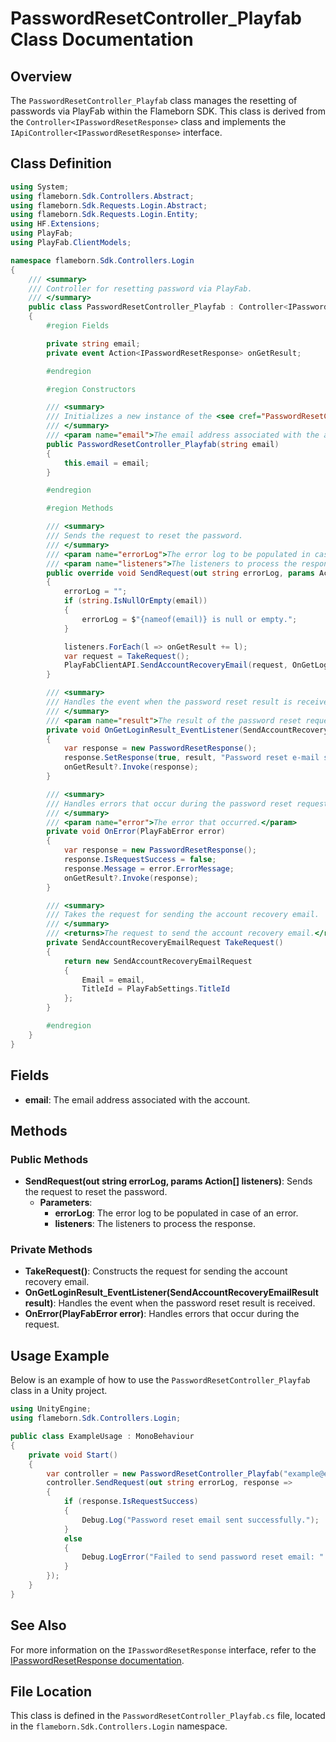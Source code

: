 
# PasswordResetController_Playfab Class Documentation

## Overview
The `PasswordResetController_Playfab` class manages the resetting of passwords via PlayFab within the Flameborn SDK. This class is derived from the `Controller<IPasswordResetResponse>` class and implements the `IApiController<IPasswordResetResponse>` interface.

## Class Definition

```csharp
using System;
using flameborn.Sdk.Controllers.Abstract;
using flameborn.Sdk.Requests.Login.Abstract;
using flameborn.Sdk.Requests.Login.Entity;
using HF.Extensions;
using PlayFab;
using PlayFab.ClientModels;

namespace flameborn.Sdk.Controllers.Login
{
    /// <summary>
    /// Controller for resetting password via PlayFab.
    /// </summary>
    public class PasswordResetController_Playfab : Controller<IPasswordResetResponse>, IApiController<IPasswordResetResponse>
    {
        #region Fields

        private string email;
        private event Action<IPasswordResetResponse> onGetResult;

        #endregion

        #region Constructors

        /// <summary>
        /// Initializes a new instance of the <see cref="PasswordResetController_Playfab"/> class.
        /// </summary>
        /// <param name="email">The email address associated with the account.</param>
        public PasswordResetController_Playfab(string email)
        {
            this.email = email;
        }

        #endregion

        #region Methods

        /// <summary>
        /// Sends the request to reset the password.
        /// </summary>
        /// <param name="errorLog">The error log to be populated in case of an error.</param>
        /// <param name="listeners">The listeners to process the response.</param>
        public override void SendRequest(out string errorLog, params Action<IPasswordResetResponse>[] listeners)
        {
            errorLog = "";
            if (string.IsNullOrEmpty(email)) 
            { 
                errorLog = $"{nameof(email)} is null or empty."; 
            }

            listeners.ForEach(l => onGetResult += l);
            var request = TakeRequest();
            PlayFabClientAPI.SendAccountRecoveryEmail(request, OnGetLoginResult_EventListener, OnError);
        }

        /// <summary>
        /// Handles the event when the password reset result is received.
        /// </summary>
        /// <param name="result">The result of the password reset request.</param>
        private void OnGetLoginResult_EventListener(SendAccountRecoveryEmailResult result)
        {
            var response = new PasswordResetResponse();
            response.SetResponse(true, result, "Password reset e-mail sent.");
            onGetResult?.Invoke(response);
        }

        /// <summary>
        /// Handles errors that occur during the password reset request.
        /// </summary>
        /// <param name="error">The error that occurred.</param>
        private void OnError(PlayFabError error)
        {
            var response = new PasswordResetResponse();
            response.IsRequestSuccess = false;
            response.Message = error.ErrorMessage;
            onGetResult?.Invoke(response);
        }

        /// <summary>
        /// Takes the request for sending the account recovery email.
        /// </summary>
        /// <returns>The request to send the account recovery email.</returns>
        private SendAccountRecoveryEmailRequest TakeRequest()
        {
            return new SendAccountRecoveryEmailRequest
            {
                Email = email,
                TitleId = PlayFabSettings.TitleId
            };
        }

        #endregion
    }
}
```

## Fields
- **email**: The email address associated with the account.

## Methods
### Public Methods
- **SendRequest(out string errorLog, params Action<IPasswordResetResponse>[] listeners)**: Sends the request to reset the password.
  - **Parameters**:
    - **errorLog**: The error log to be populated in case of an error.
    - **listeners**: The listeners to process the response.

### Private Methods
- **TakeRequest()**: Constructs the request for sending the account recovery email.
- **OnGetLoginResult_EventListener(SendAccountRecoveryEmailResult result)**: Handles the event when the password reset result is received.
- **OnError(PlayFabError error)**: Handles errors that occur during the request.

## Usage Example
Below is an example of how to use the `PasswordResetController_Playfab` class in a Unity project.

```csharp
using UnityEngine;
using flameborn.Sdk.Controllers.Login;

public class ExampleUsage : MonoBehaviour
{
    private void Start()
    {
        var controller = new PasswordResetController_Playfab("example@example.com");
        controller.SendRequest(out string errorLog, response => 
        {
            if (response.IsRequestSuccess)
            {
                Debug.Log("Password reset email sent successfully.");
            }
            else
            {
                Debug.LogError("Failed to send password reset email: " + response.Message);
            }
        });
    }
}
```

## See Also
For more information on the `IPasswordResetResponse` interface, refer to the [IPasswordResetResponse documentation](https://github.com/gkhanC/flameborn-game/tree/dev/documents/IPasswordResetResponse).

## File Location
This class is defined in the `PasswordResetController_Playfab.cs` file, located in the `flameborn.Sdk.Controllers.Login` namespace.
